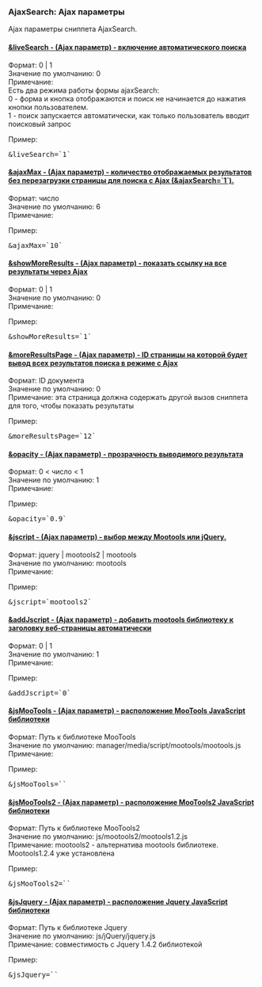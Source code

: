 
<meta http-equiv="Content-Type" content="text/html; charset=utf-8">
<h3>AjaxSearch: Ajax параметры </h3> 
Ajax параметры сниппета AjaxSearch.	
<br>
<div class="panel-group accordion">
<div class="panel panel-default">
<div class="panel-heading">
<h4 class="panel-title"><a id="105"></a><a class="accordion-toggle collapsed" data-toggle="collapse" data-parent="#accordion2" href="#collapse105"><span class="text-bold">&liveSearch</span> - (Ajax параметр) - включение автоматического поиска</a></h4>
</div>
<div id="collapse105" class="panel-collapse collapse">
<div class="panel-body">
<span class="text-bold">Формат:</span> 0 | 1<br>
<span class="text-bold">Значение по умолчанию:</span> 0<br>
<span class="text-bold">Примечание:</span> <br>Есть два режима работы формы ajaxSearch:<br>
0 - форма и кнопка отображаются и поиск не начинается до нажатия кнопки пользователем.<br>
1 - поиск запускается автоматически, как только пользователь вводит поисковый запрос<br>
<p><span class="text-bold">Пример:</span></p>
<pre class="brush: html;">&liveSearch=`1`</pre>
</div>
</div>
</div>
<div class="panel panel-default">
<div class="panel-heading">
<h4 class="panel-title"><a id="106"></a><a class="accordion-toggle collapsed" data-toggle="collapse" data-parent="#accordion2" href="#collapse106"><span class="text-bold">&ajaxMax</span> - (Ajax параметр) - количество отображаемых результатов без перезагрузки страницы для поиска с Ajax (&ajaxSearch=`1`).</a></h4>
</div>
<div id="collapse106" class="panel-collapse collapse">
<div class="panel-body">
<span class="text-bold">Формат:</span> число<br>
<span class="text-bold">Значение по умолчанию:</span> 6<br>
<span class="text-bold">Примечание:</span> <br>
<p><span class="text-bold">Пример:</span></p>
<pre class="brush: html;">&ajaxMax=`10`</pre>
</div>
</div>
</div>
<div class="panel panel-default">
<div class="panel-heading">
<h4 class="panel-title"><a id="107"></a><a class="accordion-toggle collapsed" data-toggle="collapse" data-parent="#accordion2" href="#collapse107"><span class="text-bold">&showMoreResults</span> - (Ajax параметр) - показать ссылку на все результаты через Ajax</a></h4>
</div>
<div id="collapse107" class="panel-collapse collapse">
<div class="panel-body">
<span class="text-bold">Формат:</span> 0 | 1<br>
<span class="text-bold">Значение по умолчанию:</span> 0<br>
<span class="text-bold">Примечание:</span> <br>
<p><span class="text-bold">Пример:</span></p>
<pre class="brush: html;">&showMoreResults=`1`</pre>
</div>
</div>
</div>
<div class="panel panel-default">
<div class="panel-heading">
<h4 class="panel-title"><a id="108"></a><a class="accordion-toggle collapsed" data-toggle="collapse" data-parent="#accordion2" href="#collapse108"><span class="text-bold">&moreResultsPage</span> - (Ajax параметр) - ID страницы на которой будет вывод всех результатов поиска в режиме с Ajax </a></h4>
</div>
<div id="collapse108" class="panel-collapse collapse">
<div class="panel-body">
<span class="text-bold">Формат:</span> ID документа<br>
<span class="text-bold">Значение по умолчанию:</span> 0<br>
<span class="text-bold">Примечание:</span> эта страница должна содержать другой вызов сниппета для того, чтобы показать результаты<br>
<p><span class="text-bold">Пример:</span></p>
<pre class="brush: html;">&moreResultsPage=`12`</pre>
</div>
</div>
</div>
<div class="panel panel-default">
<div class="panel-heading">
<h4 class="panel-title"><a id="109"></a><a class="accordion-toggle collapsed" data-toggle="collapse" data-parent="#accordion2" href="#collapse109"><span class="text-bold">&opacity</span> - (Ajax параметр) - прозрачность выводимого результата</a></h4>
</div>
<div id="collapse109" class="panel-collapse collapse">
<div class="panel-body">
<span class="text-bold">Формат:</span> 0 < число < 1<br>
<span class="text-bold">Значение по умолчанию:</span> 1<br>
<span class="text-bold">Примечание:</span> <br>
<p><span class="text-bold">Пример:</span></p>
<pre class="brush: html;">&opacity=`0.9`</pre>
</div>
</div>
</div>
<div class="panel panel-default">
<div class="panel-heading">
<h4 class="panel-title"><a id="110"></a><a class="accordion-toggle collapsed" data-toggle="collapse" data-parent="#accordion2" href="#collapse110"><span class="text-bold">&jscript</span> - (Ajax параметр) - выбор между Mootools или jQuery.</a></h4>
</div>
<div id="collapse110" class="panel-collapse collapse">
<div class="panel-body">
<span class="text-bold">Формат:</span> jquery | mootools2 | mootools<br>
<span class="text-bold">Значение по умолчанию:</span> mootools<br>
<span class="text-bold">Примечание:</span> <br>
<p><span class="text-bold">Пример:</span></p>
<pre class="brush: html;">&jscript=`mootools2`</pre>
</div>
</div>
</div>
<div class="panel panel-default">
<div class="panel-heading">
<h4 class="panel-title"><a id="111"></a><a class="accordion-toggle collapsed" data-toggle="collapse" data-parent="#accordion2" href="#collapse111"><span class="text-bold">&addJscript</span> - (Ajax параметр) - добавить mootools библиотеку к заголовку веб-страницы автоматически</a></h4>
</div>
<div id="collapse111" class="panel-collapse collapse">
<div class="panel-body">
<span class="text-bold">Формат:</span> 0 | 1<br>
<span class="text-bold">Значение по умолчанию:</span> 1<br>
<span class="text-bold">Примечание:</span> <br>
<p><span class="text-bold">Пример:</span></p>
<pre class="brush: html;">&addJscript=`0`</pre>
</div>
</div>
</div>
<div class="panel panel-default">
<div class="panel-heading">
<h4 class="panel-title"><a id="112"></a><a class="accordion-toggle collapsed" data-toggle="collapse" data-parent="#accordion2" href="#collapse112"><span class="text-bold">&jsMooTools</span> - (Ajax параметр) - расположение MooTools JavaScript библиотеки</a></h4>
</div>
<div id="collapse112" class="panel-collapse collapse">
<div class="panel-body">
<span class="text-bold">Формат:</span> Путь к библиотеке MooTools<br>
<span class="text-bold">Значение по умолчанию:</span> manager/media/script/mootools/mootools.js<br>
<span class="text-bold">Примечание:</span> <br>
<p><span class="text-bold">Пример:</span></p>
<pre class="brush: html;">&jsMooTools=``</pre>
</div>
</div>
</div>
<div class="panel panel-default">
<div class="panel-heading">
<h4 class="panel-title"><a id="113"></a><a class="accordion-toggle collapsed" data-toggle="collapse" data-parent="#accordion2" href="#collapse113"><span class="text-bold">&jsMooTools2</span> - (Ajax параметр) - расположение MooTools2 JavaScript библиотеки</a></h4>
</div>
<div id="collapse113" class="panel-collapse collapse">
<div class="panel-body">
<span class="text-bold">Формат:</span> Путь к библиотеке MooTools2<br>
<span class="text-bold">Значение по умолчанию:</span> js/mootools2/mootools1.2.js<br>
<span class="text-bold">Примечание:</span> mootools2 - альтернатива mootools библиотеке.
Mootools1.2.4 уже установлена<br>
<p><span class="text-bold">Пример:</span></p>
<pre class="brush: html;">&jsMooTools2=``</pre>
</div>
</div>
</div>
<div class="panel panel-default">
<div class="panel-heading">
<h4 class="panel-title"><a id="114"></a><a class="accordion-toggle collapsed" data-toggle="collapse" data-parent="#accordion2" href="#collapse114"><span class="text-bold">&jsJquery</span> - (Ajax параметр) - расположение Jquery JavaScript библиотеки</a></h4>
</div>
<div id="collapse114" class="panel-collapse collapse">
<div class="panel-body">
<span class="text-bold">Формат:</span> Путь к библиотеке Jquery<br>
<span class="text-bold">Значение по умолчанию:</span> js/jQuery/jquery.js<br>
<span class="text-bold">Примечание:</span> совместимость с Jquery 1.4.2 библиотекой<br>
<p><span class="text-bold">Пример:</span></p>
<pre class="brush: html;">&jsJquery=``</pre>
</div>
</div>
</div>
</div>